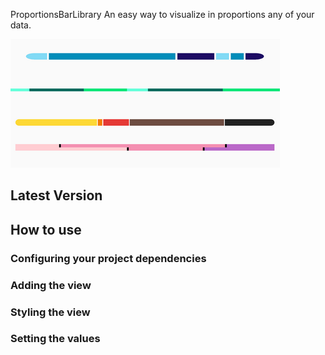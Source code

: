  ProportionsBarLibrary
An easy way to visualize in proportions any of your data.

![text](assets/cropped_examples.png)

## Latest Version

## How to use

### Configuring your project dependencies

### Adding the view

### Styling the view

### Setting the values

